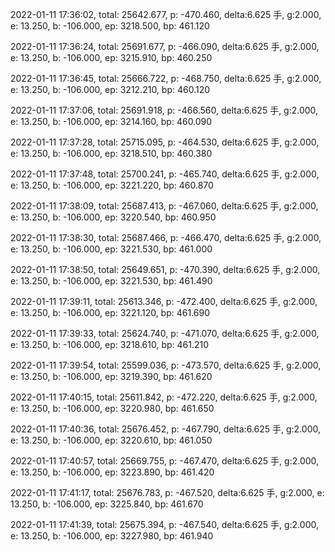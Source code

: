 2022-01-11 17:36:02, total: 25642.677, p: -470.460, delta:6.625 手, g:2.000, e: 13.250, b: -106.000, ep: 3218.500, bp: 461.120

2022-01-11 17:36:24, total: 25691.677, p: -466.090, delta:6.625 手, g:2.000, e: 13.250, b: -106.000, ep: 3215.910, bp: 460.250

2022-01-11 17:36:45, total: 25666.722, p: -468.750, delta:6.625 手, g:2.000, e: 13.250, b: -106.000, ep: 3212.210, bp: 460.120

2022-01-11 17:37:06, total: 25691.918, p: -466.560, delta:6.625 手, g:2.000, e: 13.250, b: -106.000, ep: 3214.160, bp: 460.090

2022-01-11 17:37:28, total: 25715.095, p: -464.530, delta:6.625 手, g:2.000, e: 13.250, b: -106.000, ep: 3218.510, bp: 460.380

2022-01-11 17:37:48, total: 25700.241, p: -465.740, delta:6.625 手, g:2.000, e: 13.250, b: -106.000, ep: 3221.220, bp: 460.870

2022-01-11 17:38:09, total: 25687.413, p: -467.060, delta:6.625 手, g:2.000, e: 13.250, b: -106.000, ep: 3220.540, bp: 460.950

2022-01-11 17:38:30, total: 25687.466, p: -466.470, delta:6.625 手, g:2.000, e: 13.250, b: -106.000, ep: 3221.530, bp: 461.000

2022-01-11 17:38:50, total: 25649.651, p: -470.390, delta:6.625 手, g:2.000, e: 13.250, b: -106.000, ep: 3221.530, bp: 461.490

2022-01-11 17:39:11, total: 25613.346, p: -472.400, delta:6.625 手, g:2.000, e: 13.250, b: -106.000, ep: 3221.120, bp: 461.690

2022-01-11 17:39:33, total: 25624.740, p: -471.070, delta:6.625 手, g:2.000, e: 13.250, b: -106.000, ep: 3218.610, bp: 461.210

2022-01-11 17:39:54, total: 25599.036, p: -473.570, delta:6.625 手, g:2.000, e: 13.250, b: -106.000, ep: 3219.390, bp: 461.620

2022-01-11 17:40:15, total: 25611.842, p: -472.220, delta:6.625 手, g:2.000, e: 13.250, b: -106.000, ep: 3220.980, bp: 461.650

2022-01-11 17:40:36, total: 25676.452, p: -467.790, delta:6.625 手, g:2.000, e: 13.250, b: -106.000, ep: 3220.610, bp: 461.050

2022-01-11 17:40:57, total: 25669.755, p: -467.470, delta:6.625 手, g:2.000, e: 13.250, b: -106.000, ep: 3223.890, bp: 461.420

2022-01-11 17:41:17, total: 25676.783, p: -467.520, delta:6.625 手, g:2.000, e: 13.250, b: -106.000, ep: 3225.840, bp: 461.670

2022-01-11 17:41:39, total: 25675.394, p: -467.540, delta:6.625 手, g:2.000, e: 13.250, b: -106.000, ep: 3227.980, bp: 461.940